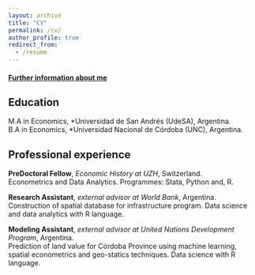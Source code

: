 ```yaml
---
layout: archive
title: "CV"
permalink: /cv/
author_profile: true
redirect_from:
  - /resume
---
```

#### [Further information about me](https://drive.google.com/file/d/1xB6DIh2FCmc8oi_XpV869S8gj_thriLa/view?usp=sharing)
## Education
M.A in Economics, *Universidad de San Andrés (UdeSA), Argentina.\
B.A in Economics, *Universidad Nacional de Córdoba (UNC), Argentina.

## Professional experience
**PreDoctoral Fellow**, *Economic History at UZH*, Switzerland. \
Econometrics and Data Analytics. Programmes: Stata, Python and, R.

**Research Assistant**, *external advisor at World Bank*, Argentina. \
Construction of spatial database for infrastructure program. Data science and data analytics with R language.

**Modeling Assistant**, *external advisor at United Nations Development Program*, Argentina. \
Prediction of land value for Córdoba Province using machine learning, spatial econometrics and geo-statics techniques.
Data science with R language.
  

  
 
  
